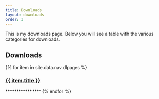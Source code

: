 ```yaml
---
title: Downloads
layout: downloads
order: 3
---
```

This is my downloads page. Below you will see a table with the various categories for downloads.

<h2>Downloads</h2>
{% for item in site.data.nav.dlpages %}
<h3><a href="{{ item.url }}">{{ item.title }}</a></h3>
****************
{% endfor %}
